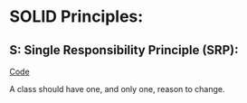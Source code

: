 # SOLID Principles:

## S: Single Responsibility Principle (SRP):

[Code](./SRP/SRP.java)

A class should have one, and only one, reason to change.

